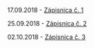 17.09.2018 - [Zápisnica č. 1](https://xstrbal.github.io/TP/zapisnice/zapisnica1.pdf)

25.09.2018 - [Zápisnica č. 2](https://xstrbal.github.io/TP/zapisnice/zapisnica2.pdf)

02.10.2018 - [Zápisnica č. 3](https://xstrbal.github.io/TP/zapisnice/zapisnica3.pdf)

